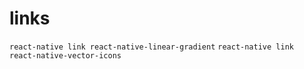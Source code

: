 # links

`react-native link react-native-linear-gradient`
`react-native link react-native-vector-icons`